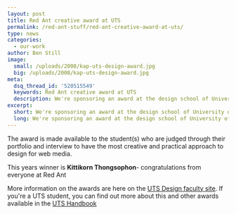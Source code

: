 ```yaml
---
layout: post
title: Red Ant creative award at UTS
permalink: /red-ant-stuff/red-ant-creative-award-at-uts/
type: news
categories:
  - our-work
author: Ben Still
image:
  small: /uploads/2008/kap-uts-design-award.jpg
  big: /uploads/2008/kap-uts-design-award.jpg
meta:
  dsq_thread_id: '520515549'
  keywords: Red Ant creative award at UTS
  description: We're sponsoring an award at the design school of University of Technology, Sydney.
excerpt:
  short: We're sponsoring an award at the design school of University of Technology, Sydney.
  long: We're sponsoring an award at the design school of University of Technology, Sydney. It's competitive, and only the best will make the cut.
---
```


The award is made available to the student(s) who are judged through their portfolio and interview to have the most creative and practical approach to design for web media.

This years winner is **Kittikorn Thongsophon**- congratulations from everyone at Red Ant

More information on the awards are here on the [UTS Design faculty site](http://www.dab.uts.edu.au/about/faculty-strengths/awards-prizes-scholarships/index.html). If you're a UTS student, you can find out more about this and other awards available in the [UTS Handbook](http://www.handbook.uts.edu.au/dab/faculty/prizes.html)
